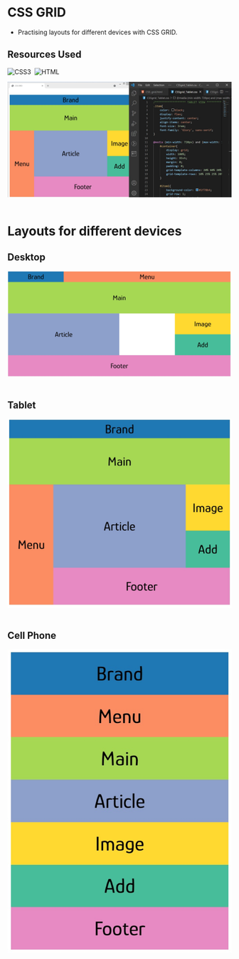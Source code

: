 # CSS GRID
* Practising layouts for different devices with CSS GRID.

## Resources Used
![CSS3](https://img.shields.io/badge/CSS3-00599C?style=for-the-badge&logo=CSS3&logoColor=white)&nbsp; 
![HTML](https://img.shields.io/badge/HTML5-E34F26?style=for-the-badge&logo=html5&logoColor=white)&nbsp;

![CSSGrid](./images/CSSGrid.jpg)&nbsp;

# Layouts for different devices

## Desktop

![Desktop_Layout](./images/Desktop_Layout.jpg)&nbsp;

## Tablet

![Tablet_Layout](./images/Tablet_Layout.jpg)&nbsp;

## Cell Phone

![Cellphone_Layout](./images/Cellphone_Layout.jpg)&nbsp;


